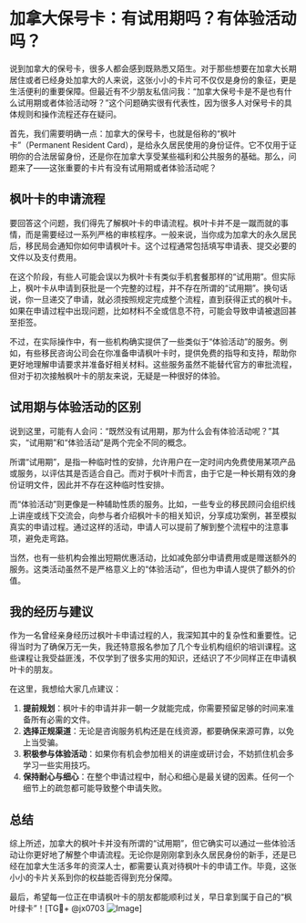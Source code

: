 # 加拿大保号卡：有试用期吗？有体验活动吗？

说到加拿大的保号卡，很多人都会感到既熟悉又陌生。对于那些想要在加拿大长期居住或者已经身处加拿大的人来说，这张小小的卡片可不仅仅是身份的象征，更是生活便利的重要保障。但最近有不少朋友私信问我：“加拿大保号卡是不是也有什么试用期或者体验活动呀？”这个问题确实很有代表性，因为很多人对保号卡的具体规则和操作流程还存在疑问。

首先，我们需要明确一点：加拿大的保号卡，也就是俗称的“枫叶卡”（Permanent Resident Card），是给永久居民使用的身份证件。它不仅用于证明你的合法居留身份，还是你在加拿大享受某些福利和公共服务的基础。那么，问题来了——这张重要的卡片有没有试用期或者体验活动呢？

## 枫叶卡的申请流程

要回答这个问题，我们得先了解枫叶卡的申请流程。枫叶卡并不是一蹴而就的事情，而是需要经过一系列严格的审核程序。一般来说，当你成为加拿大的永久居民后，移民局会通知你如何申请枫叶卡。这个过程通常包括填写申请表、提交必要的文件以及支付费用。

在这个阶段，有些人可能会误以为枫叶卡有类似手机套餐那样的“试用期”。但实际上，枫叶卡从申请到获批是一个完整的过程，并不存在所谓的“试用期”。换句话说，你一旦递交了申请，就必须按照规定完成整个流程，直到获得正式的枫叶卡。如果在申请过程中出现问题，比如材料不全或信息不符，可能会导致申请被退回甚至拒签。

不过，在实际操作中，有一些机构确实提供了一些类似于“体验活动”的服务。例如，有些移民咨询公司会在你准备申请枫叶卡时，提供免费的指导和支持，帮助你更好地理解申请要求并准备好相关材料。这些服务虽然不能替代官方的审批流程，但对于初次接触枫叶卡的朋友来说，无疑是一种很好的体验。

## 试用期与体验活动的区别

说到这里，可能有人会问：“既然没有试用期，那为什么会有体验活动呢？”其实，“试用期”和“体验活动”是两个完全不同的概念。

所谓“试用期”，是指一种临时性的安排，允许用户在一定时间内免费使用某项产品或服务，以评估其是否适合自己。而对于枫叶卡而言，由于它是一种长期有效的身份证明文件，因此并不存在这种临时性安排。

而“体验活动”则更像是一种辅助性质的服务。比如，一些专业的移民顾问会组织线上讲座或线下交流会，向参与者介绍枫叶卡的相关知识，分享成功案例，甚至模拟真实的申请过程。通过这样的活动，申请人可以提前了解到整个流程中的注意事项，避免走弯路。

当然，也有一些机构会推出短期优惠活动，比如减免部分申请费用或是赠送额外的服务。这类活动虽然不是严格意义上的“体验活动”，但也为申请人提供了额外的价值。

## 我的经历与建议

作为一名曾经亲身经历过枫叶卡申请过程的人，我深知其中的复杂性和重要性。记得当时为了确保万无一失，我还特意报名参加了几个专业机构组织的培训课程。这些课程让我受益匪浅，不仅学到了很多实用的知识，还结识了不少同样正在申请枫叶卡的朋友。

在这里，我想给大家几点建议：

1. **提前规划**：枫叶卡的申请并非一朝一夕就能完成，你需要预留足够的时间来准备所有必需的文件。
2. **选择正规渠道**：无论是咨询服务机构还是在线资源，都要确保来源可靠，以免上当受骗。
3. **积极参与体验活动**：如果你有机会参加相关的讲座或研讨会，不妨抓住机会多学习一些实用技巧。
4. **保持耐心与细心**：在整个申请过程中，耐心和细心是最关键的因素。任何一个细节上的疏忽都可能导致整个申请失败。

## 总结

综上所述，加拿大的枫叶卡并没有所谓的“试用期”，但它确实可以通过一些体验活动让你更好地了解整个申请流程。无论你是刚刚拿到永久居民身份的新手，还是已经在加拿大生活多年的资深人士，都需要认真对待枫叶卡的申请工作。毕竟，这张小小的卡片关系到你的权益能否得到充分保障。

最后，希望每一位正在申请枫叶卡的朋友都能顺利过关，早日拿到属于自己的“枫叶绿卡”！[TG💪+ @jx0703 ![Image](https://github.com/user-attachments/assets/dbca1d08-cadb-493c-b0ec-ad6f7a83f270)]